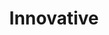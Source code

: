 ---
title: "Innovative"
tagline: "I devise new methods and ideas to deliver greater value."
type: "core"
definitions:
    - title: "Identifies a range of new ideas designed to improve performance."
      unsatisfactories:
          - example: "Does not identify new ideas."
          - example: "Cannot identify obvious improvements."
      needs:
          - example: "Only sees obvious connections."
          - example: "Identifies concepts as a reaction to a request."
          - example: "Suggests new ideas without understanding the underlying problem."
      meets:
          - example: "Volunteers suggestions for improvements."
          - example: "Finds non-trivial connections between things and devises new methods and ideas."
      exceeds:
          - example: "Identifies multiple new ideas on a regular basis."
          - example: "Works with team members to identify new opportunities following problems."
      exceptionals:
          - example: "Keeps up to date in developments in their field and evaluates how to apply."
          - example: "Maintains a backlog of new ideas with individual cost benefit analysis."
    - title: "Open to change and the ideas of others."
      unsatisfactories:
          - example: ""
          - example: ""
      needs:
          - example: ""
          - example: ""
      meets:
          - example: ""
          - example: ""
      exceeds:
          - example: ""
          - example: ""
      exceptionals:
          - example: ""
          - example: ""
    - title: "Encourages innovative thinking."
      unsatisfactories:
          - example: ""
          - example: ""
      needs:
          - example: ""
          - example: ""
      meets:
          - example: ""
          - example: ""
      exceeds:
          - example: ""
          - example: ""
      exceptionals:
          - example: ""
          - example: ""
    - title: "Able to implement and test new ideas."
      unsatisfactories:
          - example: ""
          - example: ""
      needs:
          - example: ""
          - example: ""
      meets:
          - example: ""
          - example: ""
      exceeds:
          - example: ""
          - example: ""
      exceptionals:
          - example: ""
          - example: ""
    - title: "Evaluates benefit of change, measuring the results and adjusting accordingly."
      unsatisfactories:
          - example: ""
          - example: ""
      needs:
          - example: ""
          - example: ""
      meets:
          - example: ""
          - example: ""
      exceeds:
          - example: ""
          - example: ""
      exceptionals:
          - example: ""
          - example: ""
---